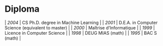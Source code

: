 # Diploma

| _2004_ | CS Ph.D. degree in Machine Learning                |
| _2001_ | D.E.A. in Computer Science (equivalent to master)  |
| _2000_ | Maîtrise d’Informatique                            |
| _1999_ | Licence in Computer Science                        |
| _1998_ | DEUG MIAS (math)                                   |
| _1995_ | BAC S (math)                                       |
